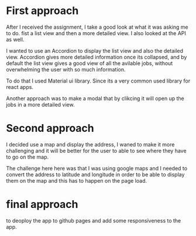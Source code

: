 # First approach

After I received the assignment, I take a good look at what it was asking me to do.
fist a list view and then a more detailed view. I also looked at the API as well.

I wanted to use an Accordion to display the list view and also the detailed view. Accordion gives more detailed information once its collapsed, and
by default the list view gives a good view of all the avilable jobs, without overwhelming the user with so much information.

To do that I used Material ui library. Since its a very common used library for react apps.

Another approach was to make a modal that by clikcing it will open up the jobs in a more detailed view.

# Second approach

I decided use a map and display the address, I waned to make it more challenging and it will be better for the user to able to see where they have to go on the map.

The challenge here here was that I was using google maps and I needed to convert the address to latitude and longitude in order to be able to display them on the map and this has to happen on the page load.

# final approach

to deoploy the app to github pages and add some responsiveness to the app.
